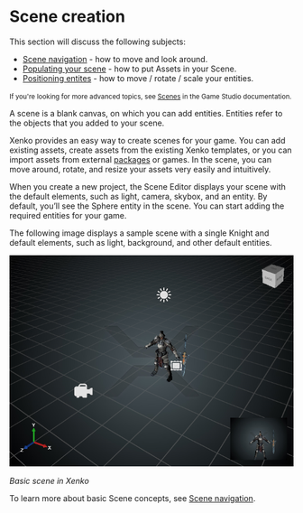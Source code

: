 # Scene creation

This section will discuss the following subjects:

* [Scene navigation](scene-navigation.md) - how to move and look around.
* [Populating your scene](populating-your-scene.md) - how to put Assets in your Scene.
* [Positioning entites](positioning-entities.md) - how to move / rotate / scale your entities.

<small>If you're looking for more advanced topics, see [Scenes](/manual/game-studio/scenes.md) in the Game Studio documentation.</small>

A scene is a blank canvas, on which you can add entities. Entities refer to the objects that you added to your scene. 

Xenko provides an easy way to create scenes for your game. You can add existing assets, create assets from the existing Xenko templates, or you can import assets from external [packages](xref:package) or games. In the scene, you can move around, rotate, and resize your assets very easily and intuitively.

When you create a new project, the Scene Editor displays your scene with the default elements, such as light, camera, skybox, and an entity. By default, you’ll see the Sphere entity in the scene. You can start adding the required entities for your game.

The following image displays a sample scene with a single Knight and default elements, such as light, background, and other default entities.

   ![Basic scene in Xenko](media/scene-creation-basic-scene-in-xenko.png)

   _Basic scene in Xenko_

To learn more about basic Scene concepts, see [Scene navigation](scene-navigation.md).
